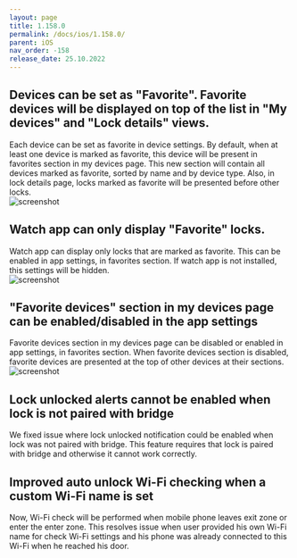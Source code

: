 ```yaml
---
layout: page
title: 1.158.0
permalink: /docs/ios/1.158.0/
parent: iOS
nav_order: -158
release_date: 25.10.2022
---
```


## Devices can be set as "Favorite". Favorite devices will be displayed on top of the list in "My devices" and "Lock details" views.
Each device can be set as favorite in device settings. By default, when at least one device is marked as favorite, this device will be present in favorites section in my devices page. This new section will contain all devices marked as favorite, sorted by name and by device type. Also, in lock details page, locks marked as favorite will be presented before other locks.\
![screenshot](/tedee-release-notes/docs/ios/assets/1.158.0-favorites-devices.png)

## Watch app can only display "Favorite" locks.
Watch app can display only locks that are marked as favorite. This can be enabled in app settings, in favorites section. If watch app is not installed, this settings will be hidden.\
![screenshot](/tedee-release-notes/docs/ios/assets/1.158.0-watch-favorites.png)

## "Favorite devices" section in my devices page can be enabled/disabled in the app settings
Favorite devices section in my devices page can be disabled or enabled in app settings, in favorites section. When favorite devices section is disabled, favorite devices are presented at the top of other devices at their sections.\
![screenshot](/tedee-release-notes/docs/ios/assets/1.158.0-favorites-section.png)

## Lock unlocked alerts cannot be enabled when lock is not paired with bridge
We fixed issue where lock unlocked notification could be enabled when lock was not paired with bridge. This feature requires that lock is paired with bridge and otherwise it cannot work correctly.

## Improved auto unlock Wi-Fi checking when a custom Wi-Fi name is set
Now, Wi-Fi check will be performed when mobile phone leaves exit zone or enter the enter zone. This resolves issue when user provided his own Wi-Fi name for check Wi-Fi settings and his phone was already connected to this Wi-Fi when he reached his door.
